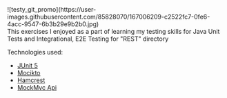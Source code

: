 <div id="top"></div>
![testy_git_promo](https://user-images.githubusercontent.com/85828070/167006209-c2522fc7-0fe6-4acc-9547-6b3b29e9b2b0.jpg)


  <br>
        This exercises I enjoyed as a part of learning my testing skills for Java Unit Tests and Integrational, E2E Testing for "REST" directory




Technologies used:
* [JUnit 5](https://junit.org/junit5/)
* [Mocikto](https://site.mockito.org/)
* [Hamcrest](http://hamcrest.org/)
* [MockMvc Api](https://docs.spring.io/spring-framework/docs/current/javadoc-api/org/springframework/test/web/servlet/MockMvc.html)










